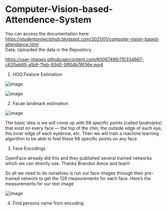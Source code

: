 # Computer-Vision-based-Attendence-System

You can access the documentation here: https://studentprojectshub.blogspot.com/2021/01/computer-vision-based-attendance.html                                                                            
Data: Uploaded the data in the Repository          

[](All-Computer-Vision-Projects-with-ML-DL/blob/main/Computer%20Vision%20based%20Attendence%20System/attendence_210419.mp4)

https://user-images.githubusercontent.com/60067496/115334867-c620eb80-a1b9-11eb-93d0-5ff04b76f36e.mp4

1) HOG Feature Estimation

![image](https://user-images.githubusercontent.com/60067496/203234645-e9076b73-48bb-4d93-bc71-7df464444e69.png)

![image](https://user-images.githubusercontent.com/60067496/203234675-925a79b0-d217-4d37-b949-b47fbe873188.png)

2) Facae landmark estimation

![image](https://user-images.githubusercontent.com/60067496/203234782-597c74d7-f2db-4ac1-9de5-da829bbeabfe.png)

The basic idea is we will come up with 68 specific points (called landmarks) that exist on every face — the top of the chin, the outside edge of each eye, the inner edge of each eyebrow, etc. Then we will train a machine learning algorithm to be able to find these 68 specific points on any face

3) Face Encodings

OpenFace already did this and they published several trained networks which we can directly use. Thanks Brandon Amos and team!

So all we need to do ourselves is run our face images through their pre-trained network to get the 128 measurements for each face. Here’s the measurements for our test image

![image](https://user-images.githubusercontent.com/60067496/203235181-106440f0-d53a-43d9-96c8-95f62371cdec.png)

4) Find persons name from encoding
